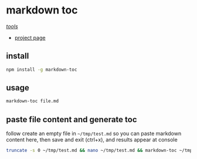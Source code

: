 # markdown toc

*[tools](../README.md#tools)*

- [project page](https://github.com/jonschlinkert/markdown-toc)

## install

```sh
npm install -g markdown-toc
```

## usage

```sh
markdown-toc file.md
```

## paste file content and generate toc

follow create an empty file in `~/tmp/test.md` so you can paste markdown content here, then save and exit (ctrl+x), and results appear at console

```sh
truncate -s 0 ~/tmp/test.md && nano ~/tmp/test.md && markdown-toc ~/tmp/test.md
```
